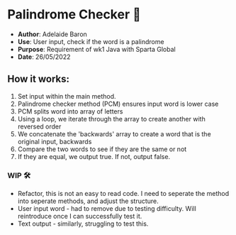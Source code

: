 # Palindrome Checker 🔡

- **Author**: Adelaide Baron 
- **Use**: User input, check if the word is a palindrome 
- **Purpose**: Requirement of wk1 Java with Sparta Global 
- **Date**: 26/05/2022

## How it works: 
1. Set input within the main method.   
2. Palindrome checker method (PCM) ensures input word is lower case
3. PCM splits word into array of letters 
4. Using a loop, we iterate through the array to create another with reversed order
5. We concatenate the 'backwards' array to create a word that is the original input, backwards
6. Compare the two words to see if they are the same or not 
7. If they are equal, we output true. If not, output false. 


### WIP 🛠️

- Refactor, this is not an easy to read code. I need to seperate the method into seperate methods, and adjust the structure.
- User input word - had to remove due to testing difficulty. Will reintroduce once I can successfully test it. 
- Text output  - similarly, struggling to test this. 

